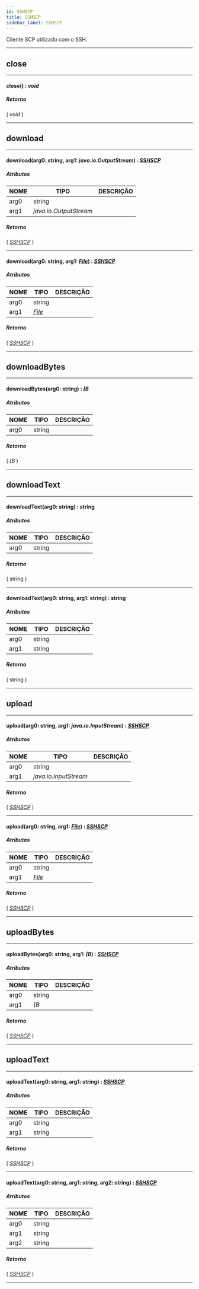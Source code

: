 ```yaml
---
id: SSHSCP
title: SSHSCP
sidebar_label: SSHSCP
---
```


Cliente SCP utilizado com o SSH.

---

## close

---

#### close() : _void_
##### Retorno

( _void_ )


---

## download

---

#### download(arg0: string, arg1: _java.io.OutputStream_) : _[SSHSCP](../../objects/SSHSCP)_
##### Atributos

| NOME | TIPO | DESCRIÇÃO |
|---|---|---|
| arg0 | string |   |
| arg1 | _java.io.OutputStream_ |   |

##### Retorno

( _[SSHSCP](../../objects/SSHSCP)_ )


---

#### download(arg0: string, arg1: _[File](../../objects/File)_) : _[SSHSCP](../../objects/SSHSCP)_
##### Atributos

| NOME | TIPO | DESCRIÇÃO |
|---|---|---|
| arg0 | string |   |
| arg1 | _[File](../../objects/File)_ |   |

##### Retorno

( _[SSHSCP](../../objects/SSHSCP)_ )


---

## downloadBytes

---

#### downloadBytes(arg0: string) : _[B_
##### Atributos

| NOME | TIPO | DESCRIÇÃO |
|---|---|---|
| arg0 | string |   |

##### Retorno

( _[B_ )


---

## downloadText

---

#### downloadText(arg0: string) : string
##### Atributos

| NOME | TIPO | DESCRIÇÃO |
|---|---|---|
| arg0 | string |   |

##### Retorno

( string )


---

#### downloadText(arg0: string, arg1: string) : string
##### Atributos

| NOME | TIPO | DESCRIÇÃO |
|---|---|---|
| arg0 | string |   |
| arg1 | string |   |

##### Retorno

( string )


---

## upload

---

#### upload(arg0: string, arg1: _java.io.InputStream_) : _[SSHSCP](../../objects/SSHSCP)_
##### Atributos

| NOME | TIPO | DESCRIÇÃO |
|---|---|---|
| arg0 | string |   |
| arg1 | _java.io.InputStream_ |   |

##### Retorno

( _[SSHSCP](../../objects/SSHSCP)_ )


---

#### upload(arg0: string, arg1: _[File](../../objects/File)_) : _[SSHSCP](../../objects/SSHSCP)_
##### Atributos

| NOME | TIPO | DESCRIÇÃO |
|---|---|---|
| arg0 | string |   |
| arg1 | _[File](../../objects/File)_ |   |

##### Retorno

( _[SSHSCP](../../objects/SSHSCP)_ )


---

## uploadBytes

---

#### uploadBytes(arg0: string, arg1: _[B_) : _[SSHSCP](../../objects/SSHSCP)_
##### Atributos

| NOME | TIPO | DESCRIÇÃO |
|---|---|---|
| arg0 | string |   |
| arg1 | _[B_ |   |

##### Retorno

( _[SSHSCP](../../objects/SSHSCP)_ )


---

## uploadText

---

#### uploadText(arg0: string, arg1: string) : _[SSHSCP](../../objects/SSHSCP)_
##### Atributos

| NOME | TIPO | DESCRIÇÃO |
|---|---|---|
| arg0 | string |   |
| arg1 | string |   |

##### Retorno

( _[SSHSCP](../../objects/SSHSCP)_ )


---

#### uploadText(arg0: string, arg1: string, arg2: string) : _[SSHSCP](../../objects/SSHSCP)_
##### Atributos

| NOME | TIPO | DESCRIÇÃO |
|---|---|---|
| arg0 | string |   |
| arg1 | string |   |
| arg2 | string |   |

##### Retorno

( _[SSHSCP](../../objects/SSHSCP)_ )


---

